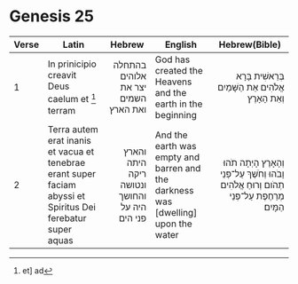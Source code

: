 # Genesis 25

|Verse|Latin|Hebrew|English|Hebrew(Bible)|
|-----|-----|------|-------|-------------|
|1|In prinicipio creavit Deus caelum et [^1] terram|<div dir="rtl" align="right">בהתחלה אלוהים יצר את השמים ואת הארץ</div>|God has created the Heavens and the earth in the beginning |<div dir="rtl" align="right">בְּרֵאשִׁית בָּרָא אֱלֹהִים אֵת הַשָּׁמַיִם וְאֵת הָאָרֶץ</div>|
|2|Terra autem erat inanis et vacua et tenebrae erant super faciam abyssi et Spiritus Dei ferebatur super aquas|<div dir="rtl" align="right">והארץ היתה ריקה ונטושה והחושך היה על פני הים</div>|And the earth was empty and barren and the darkness was [dwelling] upon the water|<div dir="rtl" align="right">וְהָאָרֶץ הָיְתָה תֹהוּ וָבֹהוּ וְחֹשֶׁךְ עַל־פְּנֵי תְהֹום וְרוּחַ אֱלֹהִים מְרַחֶפֶת עַל־פְּנֵי הַמָּיִם׃</div>|

[^1]: et] ad
[^0]: